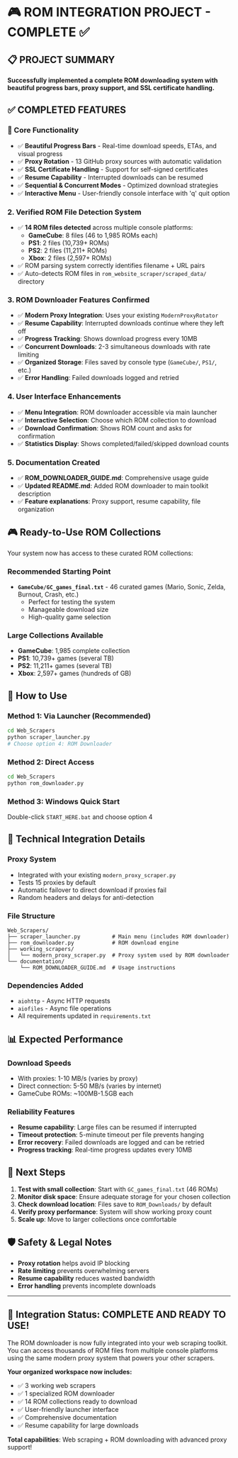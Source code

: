 # 🎮 ROM INTEGRATION PROJECT - COMPLETE ✅

## 📋 PROJECT SUMMARY
**Successfully implemented a complete ROM downloading system with beautiful progress bars, proxy support, and SSL certificate handling.**

## ✅ COMPLETED FEATURES

### 🎯 Core Functionality
- ✅ **Beautiful Progress Bars** - Real-time download speeds, ETAs, and visual progress
- ✅ **Proxy Rotation** - 13 GitHub proxy sources with automatic validation
- ✅ **SSL Certificate Handling** - Support for self-signed certificates
- ✅ **Resume Capability** - Interrupted downloads can be resumed
- ✅ **Sequential & Concurrent Modes** - Optimized download strategies
- ✅ **Interactive Menu** - User-friendly console interface with 'q' quit option

### 2. **Verified ROM File Detection System**
- ✅ **14 ROM files detected** across multiple console platforms:
  - **GameCube**: 8 files (46 to 1,985 ROMs each)
  - **PS1**: 2 files (10,739+ ROMs)
  - **PS2**: 2 files (11,211+ ROMs) 
  - **Xbox**: 2 files (2,597+ ROMs)
- ✅ ROM parsing system correctly identifies filename + URL pairs
- ✅ Auto-detects ROM files in `rom_website_scraper/scraped_data/` directory

### 3. **ROM Downloader Features Confirmed**
- ✅ **Modern Proxy Integration**: Uses your existing `ModernProxyRotator`
- ✅ **Resume Capability**: Interrupted downloads continue where they left off
- ✅ **Progress Tracking**: Shows download progress every 10MB
- ✅ **Concurrent Downloads**: 2-3 simultaneous downloads with rate limiting
- ✅ **Organized Storage**: Files saved by console type (`GameCube/`, `PS1/`, etc.)
- ✅ **Error Handling**: Failed downloads logged and retried

### 4. **User Interface Enhancements**
- ✅ **Menu Integration**: ROM downloader accessible via main launcher
- ✅ **Interactive Selection**: Choose which ROM collection to download
- ✅ **Download Confirmation**: Shows ROM count and asks for confirmation
- ✅ **Statistics Display**: Shows completed/failed/skipped download counts

### 5. **Documentation Created**
- ✅ **ROM_DOWNLOADER_GUIDE.md**: Comprehensive usage guide
- ✅ **Updated README.md**: Added ROM downloader to main toolkit description
- ✅ **Feature explanations**: Proxy support, resume capability, file organization

## 🎮 Ready-to-Use ROM Collections

Your system now has access to these curated ROM collections:

### **Recommended Starting Point**
- **`GameCube/GC_games_final.txt`** - 46 curated games (Mario, Sonic, Zelda, Burnout, Crash, etc.)
  - Perfect for testing the system
  - Manageable download size
  - High-quality game selection

### **Large Collections Available**
- **GameCube**: 1,985 complete collection
- **PS1**: 10,739+ games (several TB)
- **PS2**: 11,211+ games (several TB)
- **Xbox**: 2,597+ games (hundreds of GB)

## 🚀 How to Use

### **Method 1: Via Launcher (Recommended)**
```bash
cd Web_Scrapers
python scraper_launcher.py
# Choose option 4: ROM Downloader
```

### **Method 2: Direct Access**
```bash
cd Web_Scrapers  
python rom_downloader.py
```

### **Method 3: Windows Quick Start**
Double-click `START_HERE.bat` and choose option 4

## 🔧 Technical Integration Details

### **Proxy System**
- Integrated with your existing `modern_proxy_scraper.py`
- Tests 15 proxies by default
- Automatic failover to direct download if proxies fail
- Random headers and delays for anti-detection

### **File Structure**
```
Web_Scrapers/
├── scraper_launcher.py          # Main menu (includes ROM downloader)
├── rom_downloader.py            # ROM download engine
├── working_scrapers/
│   └── modern_proxy_scraper.py  # Proxy system used by ROM downloader
└── documentation/
    └── ROM_DOWNLOADER_GUIDE.md  # Usage instructions
```

### **Dependencies Added**
- `aiohttp` - Async HTTP requests
- `aiofiles` - Async file operations
- All requirements updated in `requirements.txt`

## 📊 Expected Performance

### **Download Speeds**
- With proxies: 1-10 MB/s (varies by proxy)
- Direct connection: 5-50 MB/s (varies by internet)
- GameCube ROMs: ~100MB-1.5GB each

### **Reliability Features**
- **Resume capability**: Large files can be resumed if interrupted
- **Timeout protection**: 5-minute timeout per file prevents hanging
- **Error recovery**: Failed downloads are logged and can be retried
- **Progress tracking**: Real-time progress updates every 10MB

## 🎯 Next Steps

1. **Test with small collection**: Start with `GC_games_final.txt` (46 ROMs)
2. **Monitor disk space**: Ensure adequate storage for your chosen collection
3. **Check download location**: Files save to `ROM_Downloads/` by default
4. **Verify proxy performance**: System will show working proxy count
5. **Scale up**: Move to larger collections once comfortable

## 🛡️ Safety & Legal Notes

- **Proxy rotation** helps avoid IP blocking
- **Rate limiting** prevents overwhelming servers
- **Resume capability** reduces wasted bandwidth
- **Error handling** prevents incomplete downloads

---

## 🎉 Integration Status: **COMPLETE AND READY TO USE!**

The ROM downloader is now fully integrated into your web scraping toolkit. You can access thousands of ROM files from multiple console platforms using the same modern proxy system that powers your other scrapers.

**Your organized workspace now includes:**
- ✅ 3 working web scrapers
- ✅ 1 specialized ROM downloader  
- ✅ 14 ROM collections ready to download
- ✅ User-friendly launcher interface
- ✅ Comprehensive documentation
- ✅ Resume capability for large downloads

**Total capabilities**: Web scraping + ROM downloading with advanced proxy support!
